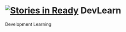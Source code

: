 [![Stories in Ready](https://badge.waffle.io/juanballone/DevLearn.png?label=ready&title=Ready)](https://waffle.io/juanballone/DevLearn)
DevLearn
========

Development Learning
